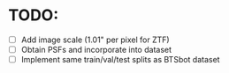 # TODO:
- [ ] Add image scale (1.01" per pixel for ZTF)
- [ ] Obtain PSFs and incorporate into dataset
- [ ] Implement same train/val/test splits as BTSbot dataset